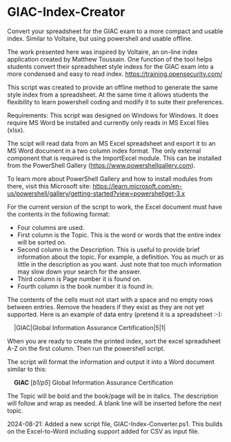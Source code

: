 # GIAC-Index-Creator
Convert your spreadsheet for the GIAC exam to a more compact and usable index. Similar to Voltaire, but using powershell and usable offline.

The work presented here was inspired by Voltaire, an on-line index application created by 
Matthew Toussain. One function of the tool helps students convert their spreadsheet style
indexs for the GIAC exam into a more condensed and easy to read index.
https://training.opensecurity.com/

This script was created to provide an offline method to generate the same style index from a 
spreadsheet. At the same time it allows students the flexibility to learn powershell coding 
and modify it to suite their preferences.

Requirements:
  This script was designed on Windows for Windows. It does require MS Word be installed and 
  currently only reads in MS Excel files (xlsx).

The scipt will read data from an MS Excel spreadsheet and export it to an MS Word document 
in a two column index format. The only external component that is required is the 
ImportExcel module. This can be installed from the PowerShell Gallery 
(https://www.powershellgallery.com).

To learn more about PowerShell Gallery and how to install modules from there, visit this Microsoft site: 
 https://learn.microsoft.com/en-us/powershell/gallery/getting-started?view=powershellget-3.x

For the current version of the script to work, the Excel document must have the contents in the 
following format:
  - Four columns are used.
  - First column is the Topic. This is the word or words that the entire index will be sorted on.
  - Second column is the Description. This is useful to provide brief information about the
    topic. For example, a definition. You as much or as little in the description as you want. Just
    note that too much information may slow down your search for the answer.
  - Third column is Page number it is found on.
  - Fourth column is the book number it is found in.

The contents of the cells must not start with a space and no empty rows between entries.
Remove the headers if they exist as they are not yet supported.
Here is an example of data entry (pretend it is a spreadsheet :-):

&nbsp;&nbsp;&nbsp;&nbsp;|GIAC|Global Information Assurance Certification|5|1|
   
When you are ready to create the printed index, sort the excel spreadsheet A-Z on the first column.
Then run the powershell script.

The script will format the information and output it into a Word document similar to this:
   
&nbsp;&nbsp;&nbsp;&nbsp;<b>GIAC</b> [<i>b1</i>/<i>p5</i>] Global Information Assurance Certification

The Topic will be bold and the book/page will be in italics. The description will follow and wrap as needed.
A blank line will be inserted before the next topic.

2024-08-21: Added a new script file, GIAC-Index-Converter.ps1. This builds on the Excel-to-Word including
  support added for CSV as input file.

